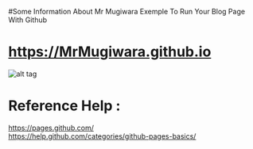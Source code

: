 #Some Information About Mr Mugiwara
Exemple To Run Your Blog Page With Github 
# https://MrMugiwara.github.io
![alt tag](https://github.com/MrMugiwara/MrMugiwara.github.io/blob/master/images/Mr.Mugiwara.jpg)

# Reference Help : 
https://pages.github.com/ <br>
https://help.github.com/categories/github-pages-basics/
